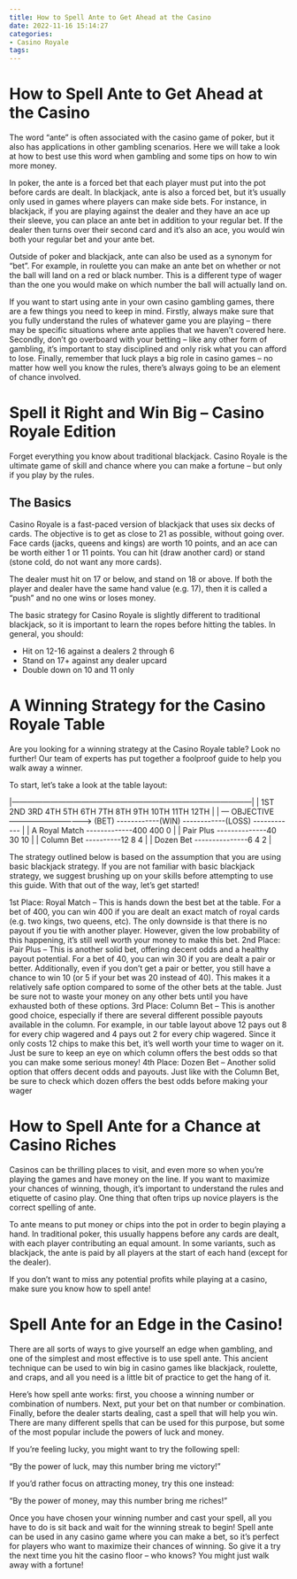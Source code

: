 ```yaml
---
title: How to Spell Ante to Get Ahead at the Casino 
date: 2022-11-16 15:14:27
categories:
- Casino Royale
tags:
---
```



#  How to Spell Ante to Get Ahead at the Casino 

The word “ante” is often associated with the casino game of poker, but it also has applications in other gambling scenarios. Here we will take a look at how to best use this word when gambling and some tips on how to win more money.

In poker, the ante is a forced bet that each player must put into the pot before cards are dealt. In blackjack, ante is also a forced bet, but it’s usually only used in games where players can make side bets. For instance, in blackjack, if you are playing against the dealer and they have an ace up their sleeve, you can place an ante bet in addition to your regular bet. If the dealer then turns over their second card and it’s also an ace, you would win both your regular bet and your ante bet.

Outside of poker and blackjack, ante can also be used as a synonym for “bet”. For example, in roulette you can make an ante bet on whether or not the ball will land on a red or black number. This is a different type of wager than the one you would make on which number the ball will actually land on.

If you want to start using ante in your own casino gambling games, there are a few things you need to keep in mind. Firstly, always make sure that you fully understand the rules of whatever game you are playing – there may be specific situations where ante applies that we haven’t covered here. Secondly, don’t go overboard with your betting – like any other form of gambling, it’s important to stay disciplined and only risk what you can afford to lose. Finally, remember that luck plays a big role in casino games – no matter how well you know the rules, there’s always going to be an element of chance involved.

#  Spell it Right and Win Big – Casino Royale Edition 

Forget everything you know about traditional blackjack. Casino Royale is the ultimate game of skill and chance where you can make a fortune – but only if you play by the rules.

## The Basics 
Casino Royale is a fast-paced version of blackjack that uses six decks of cards. The objective is to get as close to 21 as possible, without going over. Face cards (jacks, queens and kings) are worth 10 points, and an ace can be worth either 1 or 11 points. You can hit (draw another card) or stand (stone cold, do not want any more cards).

The dealer must hit on 17 or below, and stand on 18 or above. If both the player and dealer have the same hand value (e.g. 17), then it is called a “push” and no one wins or loses money.

The basic strategy for Casino Royale is slightly different to traditional blackjack, so it is important to learn the ropes before hitting the tables. In general, you should:

* Hit on 12-16 against a dealers 2 through 6
* Stand on 17+ against any dealer upcard
* Double down on 10 and 11 only

#  A Winning Strategy for the Casino Royale Table 

Are you looking for a winning strategy at the Casino Royale table? Look no further! Our team of experts has put together a foolproof guide to help you walk away a winner.

To start, let’s take a look at the table layout:

|———————————————————————————————|
 | 1ST 2ND 3RD 4TH 5TH 6TH 7TH 8TH 9TH 10TH 11TH 12TH |
 | — OBJECTIVE ——————————-> (BET) ------------(WIN) ------------(LOSS) ------------ |
 | A Royal Match -------------400 400 0 |
 | Pair Plus --------------40 30 10 |
 | Column Bet ----------12 8 4 |
 | Dozen Bet ---------------6 4 2 |

The strategy outlined below is based on the assumption that you are using basic blackjack strategy. If you are not familiar with basic blackjack strategy, we suggest brushing up on your skills before attempting to use this guide. With that out of the way, let’s get started!

1st Place: Royal Match – This is hands down the best bet at the table. For a bet of 400, you can win 400 if you are dealt an exact match of royal cards (e.g. two kings, two queens, etc). The only downside is that there is no payout if you tie with another player. However, given the low probability of this happening, it’s still well worth your money to make this bet.
2nd Place: Pair Plus – This is another solid bet, offering decent odds and a healthy payout potential. For a bet of 40, you can win 30 if you are dealt a pair or better. Additionally, even if you don’t get a pair or better, you still have a chance to win 10 (or 5 if your bet was 20 instead of 40). This makes it a relatively safe option compared to some of the other bets at the table. Just be sure not to waste your money on any other bets until you have exhausted both of these options.
3rd Place: Column Bet – This is another good choice, especially if there are several different possible payouts available in the column. For example, in our table layout above 12 pays out 8 for every chip wagered and 4 pays out 2 for every chip wagered. Since it only costs 12 chips to make this bet, it’s well worth your time to wager on it. Just be sure to keep an eye on which column offers the best odds so that you can make some serious money!
4th Place: Dozen Bet – Another solid option that offers decent odds and payouts. Just like with the Column Bet, be sure to check which dozen offers the best odds before making your wager

#  How to Spell Ante for a Chance at Casino Riches 

Casinos can be thrilling places to visit, and even more so when you’re playing the games and have money on the line. If you want to maximize your chances of winning, though, it’s important to understand the rules and etiquette of casino play. One thing that often trips up novice players is the correct spelling of ante. 

To ante means to put money or chips into the pot in order to begin playing a hand. In traditional poker, this usually happens before any cards are dealt, with each player contributing an equal amount. In some variants, such as blackjack, the ante is paid by all players at the start of each hand (except for the dealer). 

If you don’t want to miss any potential profits while playing at a casino, make sure you know how to spell ante!

#  Spell Ante for an Edge in the Casino!

There are all sorts of ways to give yourself an edge when gambling, and one of the simplest and most effective is to use spell ante. This ancient technique can be used to win big in casino games like blackjack, roulette, and craps, and all you need is a little bit of practice to get the hang of it.

Here’s how spell ante works: first, you choose a winning number or combination of numbers. Next, put your bet on that number or combination. Finally, before the dealer starts dealing, cast a spell that will help you win. There are many different spells that can be used for this purpose, but some of the most popular include the powers of luck and money.

If you’re feeling lucky, you might want to try the following spell:

“By the power of luck, may this number bring me victory!”

If you’d rather focus on attracting money, try this one instead:

“By the power of money, may this number bring me riches!”

Once you have chosen your winning number and cast your spell, all you have to do is sit back and wait for the winning streak to begin! Spell ante can be used in any casino game where you can make a bet, so it’s perfect for players who want to maximize their chances of winning. So give it a try the next time you hit the casino floor – who knows? You might just walk away with a fortune!